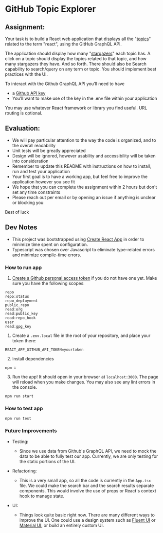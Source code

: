 # GitHub Topic Explorer

## Assignment:

Your task is to build a React web application that displays all the "[topics](https://docs.github.com/en/free-pro-team@latest/graphql/reference/objects#topic)" related to the term "react", using the GitHub GraphQL API.

The application should display how many "[stargazers](https://docs.github.com/en/free-pro-team@latest/graphql/reference/objects#stargazerconnection)" each topic has. A click on a topic should display the topics related to that topic, and how many stargazers they have. And so forth. There should also be Search capability to search/query on any term or topic. You should implement best practices with the UI. 

To interact with the Github GraphQL API you'll need to have
  * a [Github API key](https://docs.github.com/en/free-pro-team@latest/graphql/guides/forming-calls-with-graphql#authenticating-with-graphql)
  * You'll want to make use of the key in the .env file within your application

You may use whatever React framework or library you find useful. URL routing is optional.


## Evaluation:

* We will pay particular attention to the way the code is organized, and to the overall readability
* Unit tests will be greatly appreciated
* Design will be ignored, however usability and accessibility will be taken into consideration
* Remember to update this README with instructions on how to install, run and test your application
* Your first goal is to have a working app, but feel free to improve the application however you see fit
* We hope that you can complete the assignment within 2 hours but don't set any time constraints
* Please reach out per email or by opening an issue if anything is unclear or blocking you

Best of luck

## Dev Notes

* This project was bootstrapped using [Create React App](https://create-react-app.dev/) in order to minimize time spent on configuration.
* Typescript was chosen over Javascript to eliminate type-related errors and minimize compile-time errors.

### How to run app

1. [Create a Github personal access token](https://docs.github.com/en/authentication/keeping-your-account-and-data-secure/creating-a-personal-access-token) if you do not have one yet. Make sure you have the following scopes:
```
repo
repo:status
repo_deployment
public_repo
read:org
read:public_key
read:repo_hook
user
read:gpg_key
```
  1. Create a `.env.local` file in the root of your repository, and place your token there:
```
REACT_APP_GITHUB_API_TOKEN=yourtoken
```

2. Install dependencies

```
npm i
```

3. Run the app! It should open in your browser at `localhost:3000`. The page will reload when you make changes. You may also see any lint errors in the console.
```
npm run start
```

### How to test app
```npm run test```

### Future Improvements

* Testing:
  * Since we use data from Github's GraphQL API, we need to mock the data to be able to fully test our app. Currently, we are only testing for the static portions of the UI.

* Refactoring:
  * This is a very small app, so all the code is currently in the `App.tsx` file. We could make the search bar and the search results separate components. This would involve the use of props or React's context hook to manage state.

* UI:
  * Things look quite basic right now. There are many different ways to improve the UI. One could use a design system such as [Fluent UI](https://developer.microsoft.com/en-us/fluentui#/) or [Material UI](https://mui.com/material-ui/getting-started/overview/), or build an entirely custom UI.

